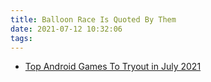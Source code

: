 ```yaml
---
title: Balloon Race Is Quoted By Them
date: 2021-07-12 10:32:06
tags:
---
```

+ [Top Android Games To Tryout in July 2021](https://gameskeys.net/top-android-games-to-tryout-in-july-2021/)
